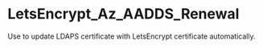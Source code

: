 # LetsEncrypt_Az_AADDS_Renewal
Use to update LDAPS certificate with LetsEncrypt certificate automatically.
